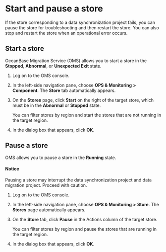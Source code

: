 # Start and pause a store

If the store corresponding to a data synchronization project fails, you can pause the store for troubleshooting and then restart the store. You can also stop and restart the store when an operational error occurs.

## Start a store

OceanBase Migration Service (OMS) allows you to start a store in the **Stopped**, **Abnormal**, or **Unexpected Exit** state.

1. Log on to the OMS console.

2. In the left-side navigation pane, choose **OPS & Monitoring** **>** **Component**. The **Store** tab automatically appears.

3. On the **Stores** page, click **Start** on the right of the target store, which must be in the **Abnormal** or **Stopped** state.

   You can filter stores by region and start the stores that are not running in the target region.

4. In the dialog box that appears, click **OK**.

## Pause a store

OMS allows you to pause a store in the **Running** state.

  <main id="notice" type='notice'>
    <h4>Notice</h4>
    <p>Pausing a store may interrupt the data synchronization project and data migration project. Proceed with caution. </p>
  </main>

1. Log on to the OMS console.

2. In the left-side navigation pane, choose **OPS & Monitoring** **>** **Store**. The **Stores** page automatically appears.

3. On the **Store** tab, click **Pause** in the Actions column of the target store.

   You can filter stores by region and pause the stores that are running in the target region.

4. In the dialog box that appears, click **OK**.
